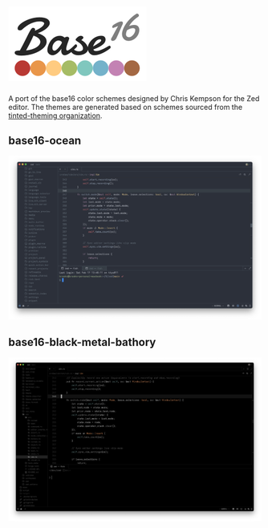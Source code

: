# ![Base16](screenshots/logo.png)

A port of the base16 color schemes designed by Chris Kempson for the Zed editor.
The themes are generated based on schemes sourced from the [tinted-theming organization](https://github.com/tinted-theming/home).

## base16-ocean

![base16-ocean](screenshots/base16-ocean.png)

## base16-black-metal-bathory

![base16-black-metal-bathory](screenshots/base16-black-metal-bathory.png)
